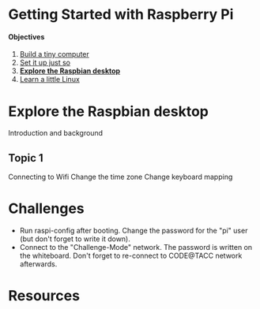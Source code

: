 Getting Started with Raspberry Pi
=================================

#### Objectives
1. [Build a tiny computer](01-build.md)
2. [Set it up just so](02-configuring.md)
3. **[Explore the Raspbian desktop](03-raspbian-desktop.md)**
4. [Learn a little Linux](04-linux-101.md)

# Explore the Raspbian desktop

Introduction and background

## Topic 1

Connecting to Wifi
Change the time zone
Change keyboard mapping

# Challenges
* Run raspi-config after booting. Change the password for the "pi" user (but don't forget to write it down).
* Connect to the "Challenge-Mode" network. The password is written on the whiteboard. Don't forget to re-connect to CODE@TACC network afterwards.

# Resources

